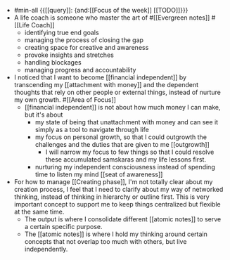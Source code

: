 - #min-all {{[[query]]: {and:[[Focus of the week]] [[TODO]]}}}
- A life coach is someone who master the art of #[[Evergreen notes]] #[[Life Coach]]
    - identifying true end goals
    - managing the process of closing the gap
    - creating space for creative and awareness
    - provoke insights and stretches
    - handling blockages
    - managing progress and accountability
- I noticed that I want to become [[financial independent]] by transcending my [[attachment with money]] and the dependent thoughts that rely on other people or external things, instead of nurture my own growth. #[[Area of Focus]]
    - [[financial independent]] is not about how much money I can make, but it's about
        - my state of being that unattachment with money and can see it simply as a tool to navigate through life
        - my focus on personal growth, so that I could outgrowth the challenges and the duties that are given to me [[outgrowth]]
            - I will narrow my focus to few things so that I could resolve these accumulated samskaras and my life lessons first.
        - nurturing my independent consciousness instead of spending time to listen my mind [[seat of awareness]]
- For how to manage [[Creating phase]], I'm not totally clear about my creation process, I feel that I need to clarify about my way of networked thinking, instead of thinking in hierarchy or outline first. This is very important concept to support me to keep things centralized but flexible at the same time.
    - The output is where I consolidate different [[atomic notes]] to serve a certain specific purpose.
    - The [[atomic notes]] is where I hold my thinking around certain concepts that not overlap too much with others, but live independently.
